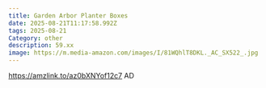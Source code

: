 ```yaml
---
title: Garden Arbor Planter Boxes
date: 2025-08-21T11:17:58.992Z
tags: 2025-08-21
Category: other
description: 59.xx
image: https://m.media-amazon.com/images/I/81WQhlT8DKL._AC_SX522_.jpg
---
```

<https://amzlink.to/az0bXNYof12c7> AD